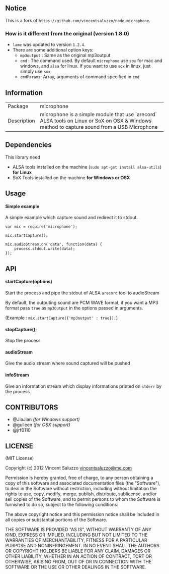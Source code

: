 ## Notice
This is a fork of `https://github.com/vincentsaluzzo/node-microphone`.

### How is it different from the original (version 1.8.0)

* `lame` was updated to version `1.2.4`.
* There are some additional option keys:
    - `mp3output` : Same as the original mp3output
    - `cmd` : The command used. By default `microphone` use `sox` for mac and windows, and `alsa` for linux. If you want to use `sox` in linux, just simply use `sox`
    - `cmdParams`: Array, arguments of command specified in `cmd`

## Information

<table>
<tr> 
<td>Package</td><td>microphone</td>
</tr>
<tr>
<td>Description</td>
<td>microphone is a simple module that use `arecord` ALSA tools on Linux or SoX on OSX & Windows method to capture sound from a USB Microphone</td>
</tr>
</table>

## Dependencies

This library need

* ALSA tools installed on the machine (`sudo apt-get install alsa-utils`) **for Linux**
* SoX Tools installed on the machine **for Windows or OSX**

## Usage

#### Simple example

A simple example which capture sound and redirect it to stdout.

    var mic = require('microphone');
    
    mic.startCapture();
    
    mic.audioStream.on('data', function(data) {
        process.stdout.write(data);
    });

## API

#### startCapture(options)

Start the process and pipe the stdout of ALSA `arecord` tool to audioStream

By default, the outputing sound are PCM WAVE format, if you want a MP3 format 
pass `true` as `mp3Output` in the options passed in arguments. 

(Example : `mic.startCapture({'mp3output' : true});`)

#### stopCapture();

Stop the process 

#### audioStream

Give the audio stream where sound captured will be pushed

#### infoStream

Give an information stream which display informations printed on `stderr` by the process

## CONTRIBUTORS

* @JiaJian *(for Windows support)*
* @guileen *(for OSX support)*
* @jrf0110


## LICENSE

(MIT License)

Copyright (c) 2012 Vincent Saluzzo <vincentsaluzzo@me.com>

Permission is hereby granted, free of charge, to any person obtaining
a copy of this software and associated documentation files (the
"Software"), to deal in the Software without restriction, including
without limitation the rights to use, copy, modify, merge, publish,
distribute, sublicense, and/or sell copies of the Software, and to
permit persons to whom the Software is furnished to do so, subject to
the following conditions:

The above copyright notice and this permission notice shall be
included in all copies or substantial portions of the Software.

THE SOFTWARE IS PROVIDED "AS IS", WITHOUT WARRANTY OF ANY KIND,
EXPRESS OR IMPLIED, INCLUDING BUT NOT LIMITED TO THE WARRANTIES OF
MERCHANTABILITY, FITNESS FOR A PARTICULAR PURPOSE AND
NONINFRINGEMENT. IN NO EVENT SHALL THE AUTHORS OR COPYRIGHT HOLDERS BE
LIABLE FOR ANY CLAIM, DAMAGES OR OTHER LIABILITY, WHETHER IN AN ACTION
OF CONTRACT, TORT OR OTHERWISE, ARISING FROM, OUT OF OR IN CONNECTION
WITH THE SOFTWARE OR THE USE OR OTHER DEALINGS IN THE SOFTWARE.
